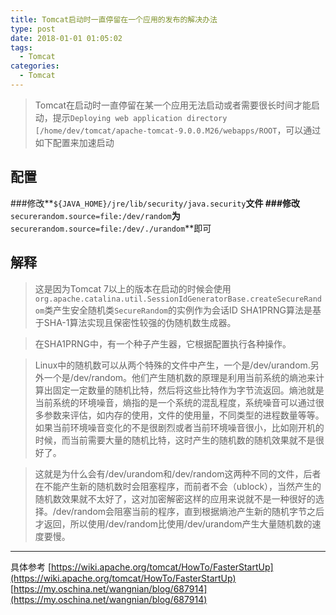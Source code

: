 ```yaml
---
title: Tomcat启动时一直停留在一个应用的发布的解决办法
type: post
date: 2018-01-01 01:05:02
tags:
  - Tomcat
categories:
  - Tomcat
---
```


> Tomcat在启动时一直停留在某一个应用无法启动或者需要很长时间才能启动，提示`Deploying web application directory [/home/dev/tomcat/apache-tomcat-9.0.0.M26/webapps/ROOT`，可以通过如下配置来加速启动

## 配置

###修改**`${JAVA_HOME}/jre/lib/security/java.security`**文件 ###修改**`securerandom.source=file:/dev/random`**为**`securerandom.source=file:/dev/./urandom`**即可

## 解释

> 这是因为Tomcat 7以上的版本在启动的时候会使用 `org.apache.catalina.util.SessionIdGeneratorBase.createSecureRandom`类产生安全随机类`SecureRandom`的实例作为会话ID
> SHA1PRNG算法是基于SHA-1算法实现且保密性较强的伪随机数生成器。

> 在SHA1PRNG中，有一个种子产生器，它根据配置执行各种操作。

> Linux中的随机数可以从两个特殊的文件中产生，一个是/dev/urandom.另外一个是/dev/random。他们产生随机数的原理是利用当前系统的熵池来计算出固定一定数量的随机比特，然后将这些比特作为字节流返回。熵池就是当前系统的环境噪音，熵指的是一个系统的混乱程度，系统噪音可以通过很多参数来评估，如内存的使用，文件的使用量，不同类型的进程数量等等。如果当前环境噪音变化的不是很剧烈或者当前环境噪音很小，比如刚开机的时候，而当前需要大量的随机比特，这时产生的随机数的随机效果就不是很好了。

> 这就是为什么会有/dev/urandom和/dev/random这两种不同的文件，后者在不能产生新的随机数时会阻塞程序，而前者不会（ublock），当然产生的随机数效果就不太好了，这对加密解密这样的应用来说就不是一种很好的选择。/dev/random会阻塞当前的程序，直到根据熵池产生新的随机字节之后才返回，所以使用/dev/random比使用/dev/urandom产生大量随机数的速度要慢。

---

具体参考
[https://wiki.apache.org/tomcat/HowTo/FasterStartUp](https://wiki.apache.org/tomcat/HowTo/FasterStartUp)
[https://my.oschina.net/wangnian/blog/687914](https://my.oschina.net/wangnian/blog/687914)
